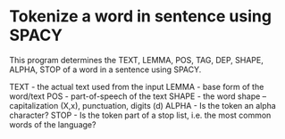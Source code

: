 # Tokenize a word in sentence using SPACY
This program determines the TEXT, LEMMA, POS, TAG, DEP, SHAPE, ALPHA, STOP of a word in a sentence using SPACY.

TEXT - the actual text used from the input
LEMMA - base form of the word/text
POS - part-of-speech of the text
SHAPE - the word shape – capitalization (X,x), punctuation, digits (d) 
ALPHA - Is the token an alpha character?
STOP - Is the token part of a stop list, i.e. the most common words of the language?
